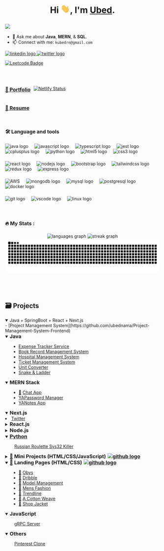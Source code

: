# <p style="text-align: center;"> Hi <img src="https://github.com/ubednama/ubednama/blob/main/gifs/Hi.gif" width="30px">, I'm <a href="https://www.linkedin.com/in/ubed9">Ubed</a>.</p>
<img src="https://visitor-badge.laobi.icu/badge?page_id=ubednama.ubednama&" />


- 💬 Ask me about **Java**, **MERN**, & **SQL**.
- 📫 Connect with me: `kubedrn@gmail.com`

<div align="left">
  <a href="https://in.linkedin.com/in/ubed9" target="_blank">
    <img src="https://img.shields.io/static/v1?message=ubed9&logo=linkedin&label=&color=0077B5&logoColor=white&labelColor=&style=for-the-badge" height="25" alt="linkedin logo"  />
  </a>
  <a href="https://twitter.com/__ubednama" target="_blank">
    <img src="https://img.shields.io/static/v1?message=__ubednama&logo=Twitter&label=&color=1DA1F2&logoColor=white&labelColor=&style=for-the-badge" height="25" alt="twitter logo"  />
  </a>
</div>

[![Leetcode Badge](https://img.shields.io/badge/dynamic/json?style=for-the-badge&labelColor=black&color=%23ffa116&label=Solved&query=solved&url=https%3A%2F%2Fleetcode-badge.vercel.app%2Fapi%2Fusers%2Fubednama&logo=leetcode&logoColor=yellow)](https://leetcode.com/ubednama)


<!-- <a href="https://www.fiverr.com/">
  <img align="left" alt="Ubed's Fiverr" width="22px" src="https://avatars.githubusercontent.com/u/807499?s=200&v=4" /> -->

<!-- <a href="https://www.hackerearth.com/@preethamb97">
  <img align="left" alt="Ubed's HackerEarth" width="22px" src="https://upload.wikimedia.org/wikipedia/commons/thumb/e/e8/HackerEarth_logo.png/480px-HackerEarth_logo.png" />  -->

<p> &nbsp;</p>

<div align="left" style="display: flex; align-items: center;">
<a href='https://ubednama.netlify.app' style="margin-right: 10px;"><h3>📂 Portfolio </h3></a>
<a href="https://app.netlify.com/sites/ubednama/deploys"><img src="https://api.netlify.com/api/v1/badges/3fae0c10-f62a-4191-aac9-8fe3ad109d52/deploy-status" alt="Netlify Status"></a>
</div>

### <h3> <a href='https://github.com/ubednama/resume'>📄 Resume</a> </h3>

<p> &nbsp;</p>

###

<h3 align="left">🛠 Language and tools</h3>

###

<div align="left">
  <img src="https://cdn.jsdelivr.net/gh/devicons/devicon/icons/java/java-original.svg" height="40" alt="java logo"  />
  <img width="12" />
  <img src="https://cdn.simpleicons.org/javascript/F7DF1E" height="40" alt="javascript logo"  />
  <img width="12" />
  <img src="https://cdn.simpleicons.org/typescript/3178C6" height="40" alt="typescript logo"  />
  <img width="12" />
  <img src="https://cdn.jsdelivr.net/gh/devicons/devicon/icons/jest/jest-plain.svg" height="40" alt="jest logo"  />
  <img width="12" />
  <img src="https://cdn.simpleicons.org/c++/00599C" height="40" alt="cplusplus logo"  />
  <img width="12" />
  <img src="https://cdn.simpleicons.org/python/3776AB" height="40" alt="python logo"  />
  <img width="12" />
  <img src="https://cdn.simpleicons.org/html5/E34F26" height="40" alt="html5 logo"  />
  <img width="12" />
  <img src="https://cdn.simpleicons.org/css3/1572B6" height="40" alt="css3 logo"  />
</div>

###

<div align="left">
  <img src="https://cdn.simpleicons.org/react/61DAFB" height="40" alt="react logo"  />
  <img width="12" />
  <img src="https://cdn.simpleicons.org/nodedotjs/339933" height="40" alt="nodejs logo"  />
  <img width="12" />
  <img src="https://cdn.simpleicons.org/bootstrap/7952B3" height="40" alt="bootstrap logo"  />
  <img width="12" />
  <img src="https://cdn.simpleicons.org/tailwindcss/06B6D4" height="40" alt="tailwindcss logo"  />
  <img width="12" />
  <img src="https://cdn.simpleicons.org/redux/764ABC" height="40" alt="redux logo"  />
  <img width="12" />
  <img src="https://cdn.simpleicons.org/express/000000" height="40" alt="express logo"  />
</div>

###

<div align="left">
  <img src="https://cdn.simpleicons.org/amazonaws/232F3E" height="40" alt="AWS"  />
  <img width="12" />
  <img src="https://cdn.simpleicons.org/mongodb/47A248" height="40" alt="mongodb logo"  />
  <img width="12" />
  <img src="https://cdn.simpleicons.org/mysql/4479A1" height="40" alt="mysql logo"  />
  <img width="12" />
  <img src="https://cdn.simpleicons.org/postgresql/4169E1" height="40" alt="postgresql logo"  />
  <img width="12" />
  <img src="https://cdn.simpleicons.org/docker/2496ED" height="40" alt="docker logo"  />
</div>

###

<div align="left">
  <img src="https://cdn.simpleicons.org/git/F05032" height="40" alt="git logo"  />
  <img width="12" />
  <img src="https://cdn.simpleicons.org/visualstudiocode/007ACC" height="40" alt="vscode logo"  />
  <img width="12" />
  <img src="https://cdn.simpleicons.org/linux/FCC624" height="40" alt="linux logo"  />
</div>



###
<p> &nbsp;</p>

<h3 align="left">🔥   My Stats :</h3>

###

<div align="center">
  <!-- <img src="https://github-readme-stats.vercel.app/api?username=ubednama&hide_title=false&hide_rank=false&show_icons=true&include_all_commits=true&count_private=true&disable_animations=false&theme=github_dark&locale=en&hide_border=false&order=1" height="180" alt="stats graph"  /> -->
  <img src="https://github-readme-stats.vercel.app/api/top-langs?username=ubednama&locale=en&hide_title=false&layout=compact&card_width=320&langs_count=8&hide_border=true&theme=dark&bg_color=000000&order=2" height="200" alt="languages graph"  />
  <img src="https://streak-stats.demolab.com?user=ubednama&locale=en&mode=daily&theme=highcontrast&hide_border=true&border=DDDDDD&fire=F1F1F1&ring=9E9E9E&currStreakLabel=9E9E9E&border_radius=5&order=3" height="200" alt="streak graph"  />
  <img src="https://raw.githubusercontent.com/ubednama/ubednama/output/snake.svg" alt="Snake animation" />
</div>



<p> &nbsp;</p>
<p> &nbsp;</p>

<h2>🗃️ Projects</h2>

<details open>
  <summary>
    Java + SpringBoot + React + Next.js
    <!-- <h3 style="display: inline;">Java + SpringBoot + React</h3> -->
  </summary>
  - [Project Management System](https://github.com/ubednama/Project-Management-System-Frontend)
  <!-- <ul style="margin-left: 20px; list-style-type: none; padding-left: 10px;"> -->
    <!-- <li> -->
      <!-- <span><a href="https://github.com/ubednama/Project-Management-System-Frontend">🔗</a></span>  -->
      <!-- <a href="https://github.com/ubednama/Project-Management-System-Frontend">Project Management System</a> -->
    <!-- </li> -->
  <!-- </ul> -->
</details>

<details open>
  <summary>
    <h3 style="display: inline;">Java</h3>
  </summary>
  <ul style="margin-left: 20px;">
    <li>
      <!-- <span><a href="">🔗</a></span>  -->
      <a href='https://github.com/ubednama/Expense-Tracker-Service'>Expense Tracker Service</a>
    </li>
    <li>
      <!-- <span><a href="">🔗</a></span>  -->
      <a href='https://github.com/ubednama/Book-Record-Management-System'>Book Record Management System</a>
    </li>
    <li>
      <!-- <span><a href="">🔗</a></span>  -->
      <a href='https://github.com/ubednama/Hospital-Management-System'>Hospital Management System</a>
    </li>
    <li>
      <!-- <span><a href="">🔗</a></span>  -->
      <a href='https://github.com/ubednama/Ticket-Management-System'>Ticket Management System</a>
    </li>
    <li>
      <!-- <span><a href="">🔗</a></span>  -->
      <a href='https://github.com/ubednama/Unit-Converter'>Unit Converter</a>
    </li>
    <li>
      <!-- <span><a href="">🔗</a></span>  -->
      <a href='https://github.com/ubednama/Snake-Ladder'>Snake & Ladder</a>
    </li>
  </ul>
</details>

<details open>
  <summary>
    <h3 style="display: inline;">MERN Stack</h3>
  </summary>
  <ul style="margin-left: 20px;">
    <li>
      <span><a href="https://chat-app-uwfk.onrender.com/">🔗</a></span> 
      <a href="https://github.com/ubednama/ChatApp">Chat App</a>
    </li>
    <li>
      <!-- <span><a href="">🔗</a></span>  -->
      <a href="https://github.com/ubednama/YAPasswordManager">YAPassword Manager</a>
    </li>
    <li>
      <!-- <span><a href="">🔗</a></span>  -->
      <a href='https://github.com/ubednama/YANotesApp'>YANotes App</a>
    </li>
  </ul>
</details>

<details open>
  <summary>
    <h3 style="display: inline;">Next.js</h3>
  </summary>
  <li>
      <!-- <span><a href="">🔗</a></span>  -->
      <a href='https://github.com/ubednama/Twitter-Frontend'>Twitter</a>
    </li>
</details>

<details close>
  <summary>
    <h3 style="display: inline;">React.js</h3>
  </summary>
  <ul style="margin-left: 20px;">
    <li>
      <span><a href="">🔗</a></span>
      <a href="https://github.com/ubednama/Refokus-Clone">Refokus-Clone</a>
    </li>
    <li><a href="https://github.com/ubednama/Netflix-clone">Netflix Clone</a></li>
    <li>
      <span><a href="https://github.com/ubednama/YAMovieDB">🔗</a></span> 
      <a href="https://github.com/ubednama/YAMovieDB">YAMovieDB</a>
    </li>
    <li>
      <span><a href="https://maa-foundation.vercel.app/">🔗</a></span> 
      <a href="https://github.com/ubednama/maa-foundation-project">Maa Foundation Project</a>
    </li>
    <li>
      <span><a href="https://github.com/ubednama/TextUtils">🔗</a></span> 
      <a href="https://github.com/ubednama/TextUtils">Text Utils</a>
    </li>
    <li>
      <!-- <span><a href="">🔗</a></span>  -->
      <a href="https://github.com/ubednama/YANewsApp">YANewsApp</a>
    </li>
    <li>
      <!-- <span><a href="">🔗</a></span>  -->
      <a href="https://github.com/ubednama/To-Do">To Do</a>
    </li>
    <li>
      <!-- <span><a href="">🔗</a></span>  -->
      <a href='https://github.com/ubednama/React-Components'>React Components</a>
    </li>
  </ul>
</details>

<details close>
  <summary>
    <h3 style="display: inline;">Node.js</h3>
  </summary>
  <ul style="margin-left: 20px;">
    <li>
      <!-- <span><a href="">🔗</a></span>  -->
      <a href="https://github.com/ubednama/Flights-Service">Flight Management System</a>
    </li>
    <li>
      <!-- <span><a href="">🔗</a></span>  -->
      <a href="https://github.com/ubednama/URL-Shortener">URL-Shortener</a>
    </li>
    <li>
      <!-- <span><a href="">🔗</a></span>  -->
      <a href="https://github.com/ubednama/Check-API">Check API</a>
    </li>
  </ul>
</details>

<details open>
  <summary>
    <h3 style="display: inline;">
      <a href='https://github.com/ubednama/Landing-Pages'>Python</a>
    </h3>
  </summary>
  <ul style="margin-left: 20px; list-style-type: none; padding-left: 10px;">
    <li>
      <a href='https://github.com/ubednama/Russian-Roulette-Sys32-Killer'>Russian Roulette Sys32 Killer</a>
    </li>
  </ul>
</details>

<details close>
  <summary>
    <h3 style="display: inline;">
    <span><a href='https://mini-projects-js-five.vercel.app/'>🔗</a></span>
      Mini Projects (HTML/CSS/JavaScript)
      <span><a href='https://github.com/ubednama/mini-projects-js'><img src="https://edent.github.io/SuperTinyIcons/images/svg/github.svg" width="18" alt="github logo" style="margin-left:2px" /></a></span>
    </h3>
  </summary>
  <ul style="margin-left: 20px;">
    <li>
      <span><a href='https://mini-projects-js-five.vercel.app/tic-tac-toe/index.html'>🔗</a></span> 
      <a href='https://github.com/ubednama/Mini-Projects-js/tree/main/tic-tac-toe'>Tic Tac Toe</a>
    </li>
    <li>
      <span><a href='https://mini-projects-js-five.vercel.app/rockpaperscissors/index.html'>🔗</a></span> 
      <a href='https://github.com/ubednama/Mini-Projects-js/tree/main/rockpaperscissors'>Rock-paper-scissors</a>
    </li>
    <li>
      <span><a href='https://mini-projects-js-five.vercel.app/currency-converter/index.html'>🔗</a></span> 
      <a href='https://github.com/ubednama/Mini-Projects-js/tree/main/currency-converter'>Currency Converter</a>
    </li>
    <li>
      <span><a href='https://mini-projects-js-five.vercel.app/Calculator/index.html'>🔗</a></span> 
      <a href='https://github.com/ubednama/Mini-Projects-js/tree/main/Calculator'>Calculator</a>
    </li>
    <li>
      <span><a href='https://mini-projects-js-five.vercel.app/Quick%20Sign/index.html'>🔗</a></span> 
      <a href='https://github.com/ubednama/Mini-Projects-js/tree/main/Quick%20Sign'>Quick Sign</a>
    </li>
    <li>
      <span><a href='https://mini-projects-js-five.vercel.app/Weather-App/index.html'>🔗</a></span> 
      <a href='https://github.com/ubednama/Mini-Projects-js/tree/main/Weather-App'>Weather App</a>
    </li>
    <li>
      <span><a href='https://mini-projects-js-five.vercel.app/Dictionary-App/index.html'>🔗</a></span> 
      <a href='https://github.com/ubednama/Mini-Projects-js/tree/main/Dictionary-App'>Dictionary App</a>
    </li>
    <li>
      <span><a href='https://mini-projects-js-five.vercel.app/Password-Generator/index.html'>🔗</a></span>
      <a href='https://github.com/ubednama/Mini-Projects-js/tree/main/Password-Generator'>Password Generator</a>
    </li>
    <li>
      <span><a href='https://mini-projects-js-five.vercel.app/QR-Code-Generator/index.html'>🔗</a></span>
      <a href='https://github.com/ubednama/Mini-Projects-js/tree/main/QR-Code-Generator'>QR Code Generator</a>
    </li>
    <li>
      <span><a href='https://mini-projects-js-five.vercel.app/circle-game/index.html'>🔗</a></span> 
      <a href='https://github.com/ubednama/Mini-Projects-js/tree/main/circle-game'>Circle Game</a>
    </li>
    <li>
        <span><a href='https://mini-projects-js-five.vercel.app/Print-Numbers/index.html'>🔗</a></span>
        <a href='https://github.com/ubednama/Mini-Projects-js/tree/main/Print-Numbers'>Print Numbers</a>
    </li>
    <li>
      <span><a href='https://mini-projects-js-five.vercel.app/BBQuotes-API/index.html'>🔗</a></span>
      <a href='https://github.com/ubednama/Mini-Projects-js/tree/main/BBQuotes-API'>Random Breaking Bad Quotes</a>
    </li>
  </ul>
</details>

<details open>
  <summary>
    <h3 style="display: inline;">
    <span><a href='https://landing-pages-coral.vercel.app/'>🔗</a></span>
      Landing Pages (HTML/CSS)
      <span><a href='https://github.com/ubednama/Landing-Pages'><img src="https://edent.github.io/SuperTinyIcons/images/svg/github.svg" width="18" alt="github logo" style="margin-left:2px" /></a></span>
    </h3>
  </summary>
  <ul style="margin-left: 20px;">
    <li>
      <span><a href="https://landing-pages-coral.vercel.app/Obys/index.html">🔗</a></span> 
      <a href='https://github.com/ubednama/Landing-Pages/tree/main/Obys'>Obys</a>
    </li>
    <li>
      <span><a href="https://landing-pages-coral.vercel.app/dribble/index.html">🔗</a></span> 
      <a href='https://github.com/ubednama/Landing-Pages/tree/main/dribble'>Dribble</a>
    </li>
    <li>
      <span><a href="https://landing-pages-coral.vercel.app/model-management/index.html">🔗</a></span> 
      <a href='https://github.com/ubednama/Landing-Pages/tree/main/model-management'>Model Management</a>
    </li>
    <li>
      <span><a href="https://landing-pages-coral.vercel.app/Mens-Fashion/index.html">🔗</a></span>  
      <a href='https://github.com/ubednama/Landing-Pages/tree/main/Mens-Fashion'>Mens Fashion</a>
    </li>
    <li>
      <span><a href="https://landing-pages-coral.vercel.app/trendline/index.html">🔗</a></span>  
      <a href='https://github.com/ubednama/Landing-Pages/tree/main/trendline'>Trendline</a>
    </li>
    <li>
      <span><a href="https://landing-pages-coral.vercel.app/a-cotton-weave/">🔗</a></span>  
      <a href='https://github.com/ubednama/Landing-Pages/tree/main/a-cotton-weave'>A Cotton Weave</a>
    </li>
    <li>
      <span><a href="https://landing-pages-coral.vercel.app/shop-jacket/index.html">🔗</a></span>  
      <a href='https://github.com/ubednama/Landing-Pages/tree/main/shop-jacket'>Shop Jacket</a>
    </li>
  </ul>
</details>

<details open>
  <summary>
    <h3 style="display: inline;">JavaScript</h3>
  </summary>
   <ul style="margin-left: 20px; list-style-type: none; padding-left: 10px;">
    <li>
      <!-- <span><a href="">🔗</a></span>  -->
      <a href="https://github.com/ubednama/GRPC_Server">gRPC Server</a>
    </li>
  </ul>
</details>

<details open>
  <summary>
    <h3 style="display: inline;">Others</h3>
  </summary>
   <ul style="margin-left: 20px; list-style-type: none; padding-left: 10px;">
    <li>
      <!-- <span><a href="">🔗</a></span>  -->
      <a href="https://github.com/ubednama/Pinterest-clone">Pinterest Clone</a>
    </li>
  </ul>
</details>
